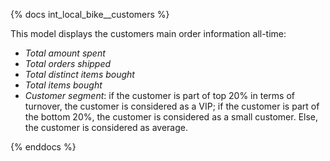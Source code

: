 {% docs int_local_bike__customers %}

This model displays the customers main order information all-time: 
- *Total amount spent* 
- *Total orders shipped* 
- *Total distinct items bought* 
- *Total items bought* 
- *Customer segment*: if the customer is part of top 20% in terms of turnover, the customer is considered as a VIP; if the customer is part of the bottom 20%, the customer is considered as a small customer. Else, the customer is considered as average.

{% enddocs %}